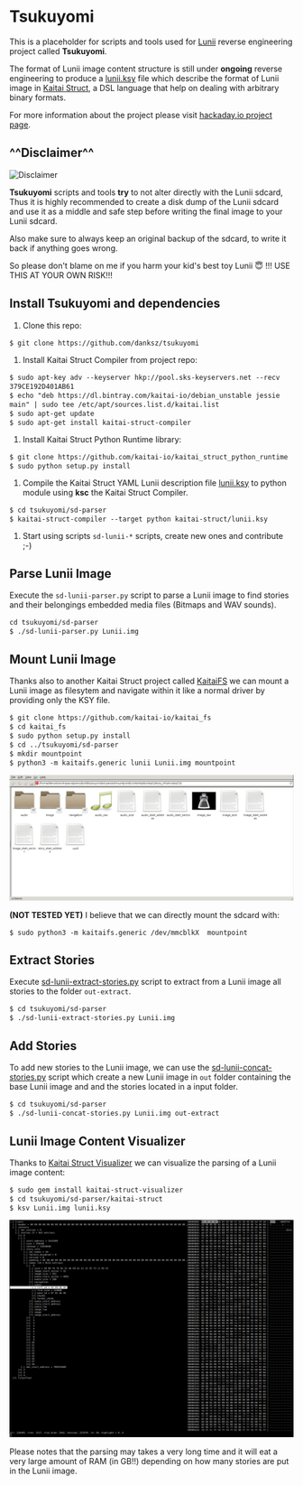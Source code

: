 # Tsukuyomi

This is a placeholder for scripts and tools used for
[Lunii](https://www.lunii.fr/) reverse engineering project called **Tsukuyomi**.

The format of Lunii image content structure is still under **ongoing** reverse
engineering to produce a [lunii.ksy](sd-parser/kaitai-struct/lunii.ksy) file
which describe the format of Lunii image in [Kaitai Struct](https://kaitai.io/),
a DSL language that help on dealing with arbitrary binary formats.

For more information about the project please visit
[hackaday.io project page](https://hackaday.io/project/167629-tsukuyomi).

## ^^Disclaimer^^
![Disclaimer](https://raw.githubusercontent.com/collective/disclaimer/master/docs/disclaimer.png)

**Tsukuyomi** scripts and tools **try** to not alter directly with the Lunii sdcard,
Thus it is highly recommended to create a disk dump of the Lunii sdcard and use
it as a middle and safe step before writing the final image to your Lunii sdcard.

Also make sure to always keep an original backup of the sdcard, to write it
back if anything goes wrong.

So please don't blame on me if you harm your kid's best toy Lunii :innocent: !!!
USE THIS AT YOUR OWN RISK!!!

## Install Tsukuyomi and dependencies
1. Clone this repo:
```
$ git clone https://github.com/danksz/tsukuyomi
```

1. Install Kaitai Struct Compiler from project repo:
```
$ sudo apt-key adv --keyserver hkp://pool.sks-keyservers.net --recv 379CE192D401AB61
$ echo "deb https://dl.bintray.com/kaitai-io/debian_unstable jessie main" | sudo tee /etc/apt/sources.list.d/kaitai.list
$ sudo apt-get update
$ sudo apt-get install kaitai-struct-compiler
```

1. Install Kaitai Struct Python Runtime library:
```
$ git clone https://github.com/kaitai-io/kaitai_struct_python_runtime
$ sudo python setup.py install
```

1. Compile the Kaitai Struct YAML Lunii description file
[lunii.ksy](sd-parser/kaitai-struct/lunii.ksy) to  python module using **ksc**
the Kaitai Struct Compiler.
```
$ cd tsukuyomi/sd-parser
$ kaitai-struct-compiler --target python kaitai-struct/lunii.ksy
```

1. Start using scripts `sd-lunii-*` scripts, create new ones and contribute ;-)

## Parse Lunii Image
Execute the `sd-lunii-parser.py` script to parse a Lunii image to find stories
and their belongings embedded media files (Bitmaps and WAV sounds).
```
cd tsukuyomi/sd-parser
$ ./sd-lunii-parser.py Lunii.img
```

## Mount Lunii Image
Thanks also to another Kaitai Struct project called
[KaitaiFS](https://github.com/kaitai-io/kaitai_fs/) we can mount a Lunii image
as filesytem and navigate within it like a normal driver by providing only the
KSY file.

```
$ git clone https://github.com/kaitai-io/kaitai_fs
$ cd kaitai_fs
$ sudo python setup.py install
$ cd ../tsukuyomi/sd-parser
$ mkdir mountpoint
$ python3 -m kaitaifs.generic lunii Lunii.img mountpoint
```

![File browser on Lunii image content](images/filebrowser-lunii.png)

**(NOT TESTED YET)** I believe that we can directly mount the sdcard with:
```
$ sudo python3 -m kaitaifs.generic /dev/mmcblkX  mountpoint
```

## Extract Stories
Execute [sd-lunii-extract-stories.py](sd-parser/sd-lunii-extract-stories.py)
script to extract from a Lunii image all stories to the folder `out-extract`.
```
$ cd tsukuyomi/sd-parser
$ ./sd-lunii-extract-stories.py Lunii.img
```

## Add Stories
To add new stories to the Lunii image, we can use the
[sd-lunii-concat-stories.py](sd-parser/sd-lunii-concat-stories.py)
script which create a new Lunii image in `out` folder containing the base Lunii
image and  and the stories located in a input folder.
```
$ cd tsukuyomi/sd-parser
$ ./sd-lunii-concat-stories.py Lunii.img out-extract
```

## Lunii Image Content Visualizer
Thanks to
[Kaitai Struct Visualizer](https://github.com/kaitai-io/kaitai_struct_visualizer)
we can visualize the parsing of a Lunii image content:

```
$ sudo gem install kaitai-struct-visualizer
$ cd tsukuyomi/sd-parser/kaitai-struct
$ ksv Lunii.img lunii.ksy
```

![ksv on Lunii image content](images/ksv-lunii.png)

Please notes that the parsing may takes a very long time and it will eat a
very large amount of RAM (in GB!!) depending on how many stories are put in
the Lunii image.
